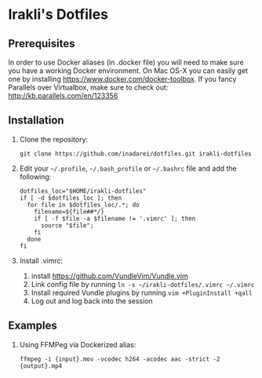 Irakli's Dotfiles
========

## Prerequisites

In order to use Docker aliases (in .docker file) you will need to make sure you have a working Docker environment. On Mac OS-X you can easily get one by installing https://www.docker.com/docker-toolbox. If you fancy Parallels over Virtualbox, make sure to check out: http://kb.parallels.com/en/123356


## Installation

1. Clone the repository:
    
    ```console
    git clone https://github.com/inadarei/dotfiles.git irakli-dotfiles
    ```
2. Edit your `~/.profile`, `~/.bash_profile` or `~/.bashrc` file and add the following:

    ```
    dotfiles_loc="$HOME/irakli-dotfiles"
    if [ -d $dotfiles_loc ]; then
      for file in $dotfiles_loc/.*; do
        filename=${file##*/}
        if [ -f $file -a $filename != '.vimrc' ]; then
          source "$file";
        fi
      done
    fi
    ```
    
3. Install .vimrc: 

    1. install https://github.com/VundleVim/Vundle.vim
    2. Link config file by running `ln -s ~/irakli-dotfiles/.vimrc ~/.vimrc`
    2. Install required Vundle plugins by running `vim +PluginInstall +qall`
    3. Log out and log back into the session

## Examples

1. Using FFMPeg via Dockerized alias:
    
    ```
    ffmpeg -i {input}.mov -vcodec h264 -acodec aac -strict -2 {output}.mp4
    ```
